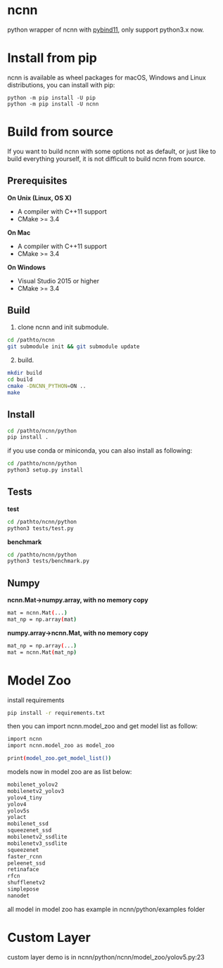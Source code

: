 # ncnn
python wrapper of ncnn with [pybind11](https://github.com/pybind/pybind11), only support python3.x now.


Install from pip
==================

ncnn is available as wheel packages for macOS, Windows and Linux distributions, you can install with pip:

```
python -m pip install -U pip
python -m pip install -U ncnn
```

# Build from source

If you want to build ncnn with some options not as default, or just like to build everything yourself, it is not difficult to build ncnn from source.

## Prerequisites

**On Unix (Linux, OS X)**

* A compiler with C++11 support
* CMake >= 3.4

**On Mac**

* A compiler with C++11 support
* CMake >= 3.4

**On Windows**

* Visual Studio 2015 or higher
* CMake >= 3.4

## Build
1. clone ncnn and init submodule.
```bash
cd /pathto/ncnn
git submodule init && git submodule update
```
2. build.
```bash
mkdir build
cd build
cmake -DNCNN_PYTHON=ON ..
make
```

## Install
```bash
cd /pathto/ncnn/python
pip install .
```

if you use conda or miniconda, you can also install as following:
```bash
cd /pathto/ncnn/python
python3 setup.py install
```

## Tests
**test**
```bash
cd /pathto/ncnn/python
python3 tests/test.py
```

**benchmark**

```bash
cd /pathto/ncnn/python
python3 tests/benchmark.py
```

## Numpy
**ncnn.Mat->numpy.array, with no memory copy**

```bash
mat = ncnn.Mat(...)
mat_np = np.array(mat)
```

**numpy.array->ncnn.Mat, with no memory copy**
```bash
mat_np = np.array(...)
mat = ncnn.Mat(mat_np)
```

# Model Zoo
install requirements
```bash
pip install -r requirements.txt
```
then you can import ncnn.model_zoo and get model list as follow:
```bash
import ncnn
import ncnn.model_zoo as model_zoo

print(model_zoo.get_model_list())
```
models now in model zoo are as list below:
```bash
mobilenet_yolov2
mobilenetv2_yolov3
yolov4_tiny
yolov4
yolov5s
yolact
mobilenet_ssd
squeezenet_ssd
mobilenetv2_ssdlite
mobilenetv3_ssdlite
squeezenet
faster_rcnn
peleenet_ssd
retinaface
rfcn
shufflenetv2
simplepose
nanodet
```
all model in model zoo has example in ncnn/python/examples folder

# Custom Layer

custom layer demo is in ncnn/python/ncnn/model_zoo/yolov5.py:23
